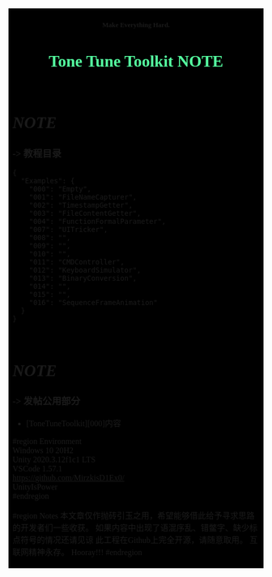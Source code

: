 <font face="Source Han Sans TC" size=2 >
<table><tr><td bgcolor=#000000>

#### <center><font size=2>Make Everything Hard.</font></center>
# <center><font color=#54FF9F size=6>**Tone Tune Toolkit NOTE**</font></center>

</br>

# *NOTE*
### -> 教程目录
    {
      "Examples": {
        "000": "Empty",
        "001": "FileNameCapturer",
        "002": "TimestampGetter",
        "003": "FileContentGetter",
        "004": "FunctionFormalParameter",
        "007": "UITricker",
        "008": "",
        "009": "",
        "010": "",
        "011": "CMDController",
        "012": "KeyboardSimulator",
        "013": "BinaryConversion",
        "014": "",
        "015": "",
        "016": "SequenceFrameAnimation"
      }
    }

</br>

# *NOTE*
### -> 发帖公用部分
* [ToneTuneToolkit][000]内容
 
#region Environment </br>
Windows 10 20H2 </br>
Unity 2020.3.12f1c1 LTS </br>
VSCode 1.57.1 </br>
https://github.com/MirzkisD1Ex0/ </br>UnityIsPower </br>
#endregion </br>


#region Notes
本文章仅作抛砖引玉之用，希望能够借此给予寻求思路的开发者们一些收获。
如果内容中出现了语混序乱、错鳖字、缺少标点符号的情况还请见谅
此工程在Github上完全开源，请随意取用。
互联网精神永存。
Hooray!!!
#endregion

</td></tr></table>

</font>